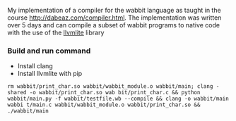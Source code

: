 My implementation of a compiler for the wabbit language as taught in the course http://dabeaz.com/compiler.html. The implementation was written over 5 days and can compile a subset of wabbit programs to native code with the use of the [llvmlite](https://github.com/numba/llvmlite) library

### Build and run command
- Install clang
- Install llvmlite with pip

`rm wabbit/print_char.so wabbit/wabbit_module.o wabbit/main; clang -shared -o wabbit/print_char.so wab
bit/print_char.c && python wabbit/main.py -f wabbit/testfile.wb --compile && clang -o wabbit/main wabbi
t/main.c wabbit/wabbit_module.o wabbit/print_char.so && ./wabbit/main`
